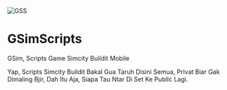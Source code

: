 ![GSS](https://github.com/user-attachments/assets/7dc6fd4a-9865-474c-b16c-b36902e95d1b)

# GSimScripts
GSim, Scripts Game Simcity Buildit Mobile

Yap, Scripts Simcity Buildit Bakal Gua Taruh Disini Semua, Privat Biar Gak Dimaling Bjir, Dah Itu Aja, Siapa Tau Ntar Di Set Ke Public Lagi.
